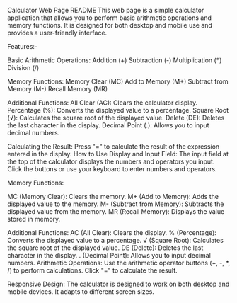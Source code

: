 Calculator Web Page README
This web page is a simple calculator application that allows you to perform basic arithmetic operations and memory functions. It is designed for both desktop and mobile use and provides a user-friendly interface.

Features:-

Basic Arithmetic Operations:
Addition (+)
Subtraction (-)
Multiplication (*)
Division (/)

Memory Functions:
Memory Clear (MC)
Add to Memory (M+)
Subtract from Memory (M-)
Recall Memory (MR)

Additional Functions:
All Clear (AC): Clears the calculator display.
Percentage (%): Converts the displayed value to a percentage.
Square Root (√): Calculates the square root of the displayed value.
Delete (DE): Deletes the last character in the display.
Decimal Point (.): Allows you to input decimal numbers.

Calculating the Result:
Press "=" to calculate the result of the expression entered in the display.
How to Use
Display and Input Field: The input field at the top of the calculator displays the numbers and operators you input. Click the buttons or use your keyboard to enter numbers and operators.

Memory Functions:

MC (Memory Clear): Clears the memory.
M+ (Add to Memory): Adds the displayed value to the memory.
M- (Subtract from Memory): Subtracts the displayed value from the memory.
MR (Recall Memory): Displays the value stored in memory.

Additional Functions:
AC (All Clear): Clears the display.
% (Percentage): Converts the displayed value to a percentage.
√ (Square Root): Calculates the square root of the displayed value.
DE (Delete): Deletes the last character in the display.
. (Decimal Point): Allows you to input decimal numbers.
Arithmetic Operations: Use the arithmetic operator buttons (+, -, *, /) to perform calculations. Click "=" to calculate the result.

Responsive Design: The calculator is designed to work on both desktop and mobile devices. It adapts to different screen sizes.
